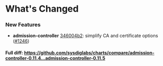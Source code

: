 # What's Changed

### New Features
- **admission-controller** [346004b2](https://github.com/sysdiglabs/charts/commit/346004b28dbbc426df63f92835cac23205cee3d6): simplify CA and certificate options ([#1246](https://github.com/sysdiglabs/charts/issues/1246))
#### Full diff: https://github.com/sysdiglabs/charts/compare/admission-controller-0.11.4...admission-controller-0.11.5
